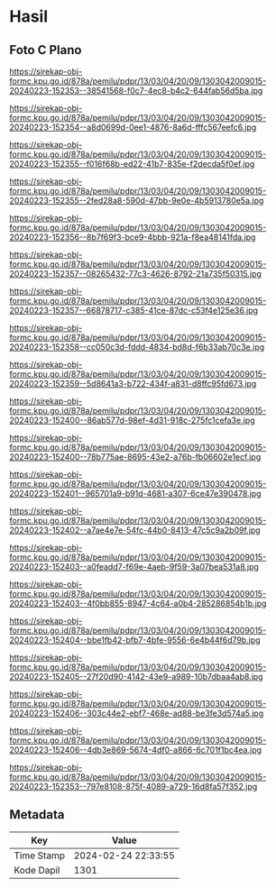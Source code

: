 # Hasil

## Foto C Plano

https://sirekap-obj-formc.kpu.go.id/878a/pemilu/pdpr/13/03/04/20/09/1303042009015-20240223-152353--38541568-f0c7-4ec8-b4c2-644fab56d5ba.jpg

https://sirekap-obj-formc.kpu.go.id/878a/pemilu/pdpr/13/03/04/20/09/1303042009015-20240223-152354--a8d0699d-0ee1-4876-8a6d-fffc567eefc6.jpg

https://sirekap-obj-formc.kpu.go.id/878a/pemilu/pdpr/13/03/04/20/09/1303042009015-20240223-152355--f016f68b-ed22-41b7-835e-f2decda5f0ef.jpg

https://sirekap-obj-formc.kpu.go.id/878a/pemilu/pdpr/13/03/04/20/09/1303042009015-20240223-152355--2fed28a8-590d-47bb-9e0e-4b5913780e5a.jpg

https://sirekap-obj-formc.kpu.go.id/878a/pemilu/pdpr/13/03/04/20/09/1303042009015-20240223-152356--8b7f69f3-bce9-4bbb-921a-f8ea48141fda.jpg

https://sirekap-obj-formc.kpu.go.id/878a/pemilu/pdpr/13/03/04/20/09/1303042009015-20240223-152357--08265432-77c3-4626-8792-21a735f50315.jpg

https://sirekap-obj-formc.kpu.go.id/878a/pemilu/pdpr/13/03/04/20/09/1303042009015-20240223-152357--66878717-c385-41ce-87dc-c53f4e125e36.jpg

https://sirekap-obj-formc.kpu.go.id/878a/pemilu/pdpr/13/03/04/20/09/1303042009015-20240223-152358--cc050c3d-fddd-4834-bd8d-f6b33ab70c3e.jpg

https://sirekap-obj-formc.kpu.go.id/878a/pemilu/pdpr/13/03/04/20/09/1303042009015-20240223-152359--5d8641a3-b722-434f-a831-d8ffc95fd673.jpg

https://sirekap-obj-formc.kpu.go.id/878a/pemilu/pdpr/13/03/04/20/09/1303042009015-20240223-152400--86ab577d-98ef-4d31-918c-275fc1cefa3e.jpg

https://sirekap-obj-formc.kpu.go.id/878a/pemilu/pdpr/13/03/04/20/09/1303042009015-20240223-152400--78b775ae-8695-43e2-a76b-fb06602e1ecf.jpg

https://sirekap-obj-formc.kpu.go.id/878a/pemilu/pdpr/13/03/04/20/09/1303042009015-20240223-152401--965701a9-b91d-4681-a307-6ce47e390478.jpg

https://sirekap-obj-formc.kpu.go.id/878a/pemilu/pdpr/13/03/04/20/09/1303042009015-20240223-152402--a7ae4e7e-54fc-44b0-8413-47c5c9a2b09f.jpg

https://sirekap-obj-formc.kpu.go.id/878a/pemilu/pdpr/13/03/04/20/09/1303042009015-20240223-152403--a0feadd7-f69e-4aeb-9f59-3a07bea531a8.jpg

https://sirekap-obj-formc.kpu.go.id/878a/pemilu/pdpr/13/03/04/20/09/1303042009015-20240223-152403--4f0bb855-8947-4c64-a0b4-285286854b1b.jpg

https://sirekap-obj-formc.kpu.go.id/878a/pemilu/pdpr/13/03/04/20/09/1303042009015-20240223-152404--bbe1fb42-bfb7-4bfe-9556-6e4b44f6d79b.jpg

https://sirekap-obj-formc.kpu.go.id/878a/pemilu/pdpr/13/03/04/20/09/1303042009015-20240223-152405--27f20d90-4142-43e9-a989-10b7dbaa4ab8.jpg

https://sirekap-obj-formc.kpu.go.id/878a/pemilu/pdpr/13/03/04/20/09/1303042009015-20240223-152406--303c44e2-ebf7-468e-ad88-be3fe3d574a5.jpg

https://sirekap-obj-formc.kpu.go.id/878a/pemilu/pdpr/13/03/04/20/09/1303042009015-20240223-152406--4db3e869-5674-4df0-a866-6c701f1bc4ea.jpg

https://sirekap-obj-formc.kpu.go.id/878a/pemilu/pdpr/13/03/04/20/09/1303042009015-20240223-152353--797e8108-875f-4089-a729-16d8fa57f352.jpg


## Metadata

| Key        | Value               |
| ---------- | ------------------- |
| Time Stamp | 2024-02-24 22:33:55 |
| Kode Dapil | 1301                |



